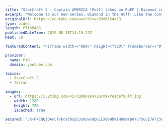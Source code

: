 ```yaml
---
title: "StarCraft 2 - Captain AMERICA (Polt) takes on RuFF | Diamond in the Ruff #4"
excerpt: "Welcome to our new series, Diamond in the Ruff! Like the content? Then consider to leave a thumbs up and subscribe! ;) If you wish to support me please consider supporting my patreon: https://www.patreon.com/PiGSC2 Videos don’t appear in your feed and you want to get notified about new uploads? Press"
originalUrl: https://youtube.com/watch?v=cQ9mRIk4xJQ
type: video
length: PT13M49S
publishedDateTime: 2019-08-18T14:19:22Z
heat: 50

featuredContent: "<iframe width=\"800\" height=\"500\" frameborder=\"0\" src=\"https://www.youtube.com/embed/cQ9mRIk4xJQ\" allow=\"accelerometer; autoplay; encrypted-media; gyroscope; picture-in-picture\" allowfullscreen></iframe>"

provider:
  name: PiG
  domain: youtube.com

topics:
  - StarCraft 2
  - Terran

images:
  - url: https://i.ytimg.com/vi/cQ9mRIk4xJQ/maxresdefault.jpg
    width: 1280
    height: 720
    isCached: true

secured: "JX+P+CQQj0AcCTvbc9Chsp5JsKSwv9pGLLX90HhmiH6OmYp0777SGCE7A7j5EFnXY0Yszru7FU28Q4mraQaFnsPsYue5/d2iDwrOO7i43mxgwGwpSHn5IIKgDMvjzK/vJ1ErALK3ZwDU4r/DQ/HjgY7u0G2O07ZAW2XowtTWVTLD5TF+AqhO7Biuy4X5ecQQQ7wsL7cfi08s5CLUdXJqmNLX3PwswKIvr10mXH6aQ6OZTFYI//x9pfgaCMg31pLBCT7kjsKLXPeaBZC5TMVu4Zln4XWBWjs8LhE3sNwzfQu/Ap5M+py2HrRsWeme6KTr88ISt/JVkAlH6lGpauzVMoK/qrY5jzQntCxPLxZ67eZY+bBWz1LZ6EE+TSMjOAJ3bXe71nGMvmRu9eswjp7cgY3zS8ec12p//TIx8ndtbHk=;iAJk3YebFkaGSuofHzVDXA=="
---
```


